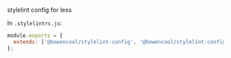 stylelint config for less

In `.stylelintrc.js`:

```js
module.exports = {
  extends: ['@bowencool/stylelint-config', '@bowencool/stylelint-config-less'],
};
```
